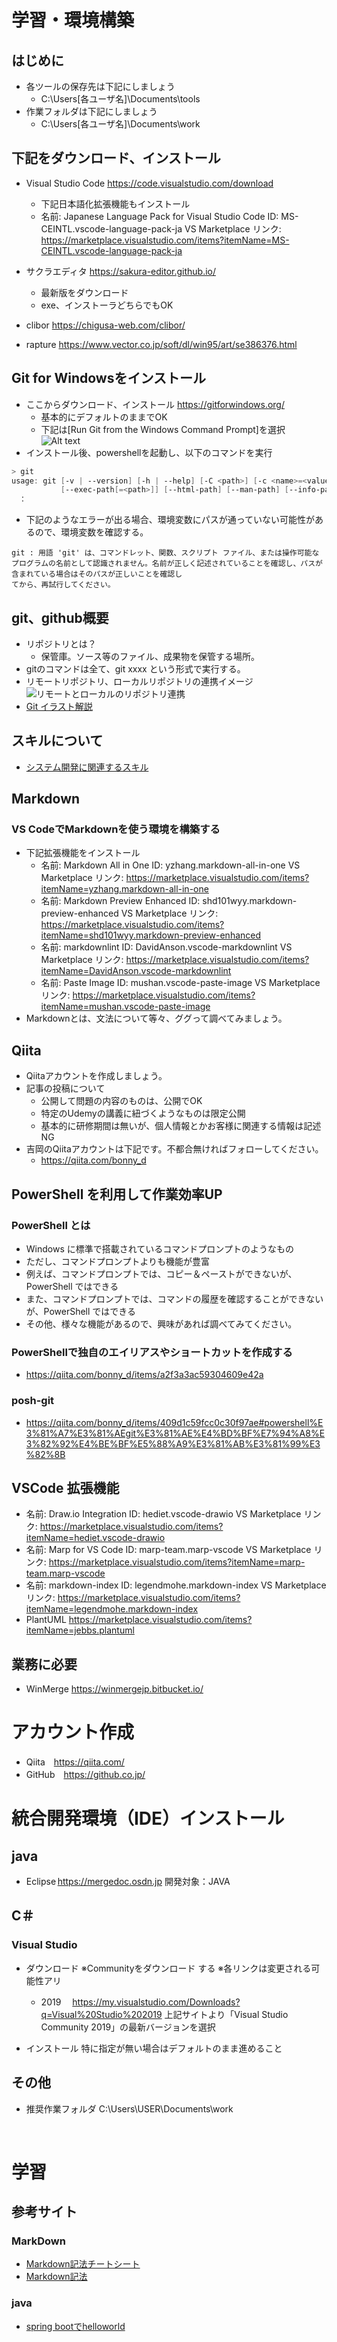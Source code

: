 # 学習・環境構築
## はじめに
* 各ツールの保存先は下記にしましょう
  * C:\Users\[各ユーザ名]\Documents\tools
* 作業フォルダは下記にしましょう
  * C:\Users\[各ユーザ名]\Documents\work
## 下記をダウンロード、インストール
* Visual Studio Code https://code.visualstudio.com/download
  * 下記日本語化拡張機能もインストール
  * 名前: Japanese Language Pack for Visual Studio Code 
ID: MS-CEINTL.vscode-language-pack-ja 
VS Marketplace リンク: https://marketplace.visualstudio.com/items?itemName=MS-CEINTL.vscode-language-pack-ja 

* サクラエディタ https://sakura-editor.github.io/
  * 最新版をダウンロード
  * exe、インストーラどちらでもOK
* clibor https://chigusa-web.com/clibor/
* rapture https://www.vector.co.jp/soft/dl/win95/art/se386376.html
## Git for Windowsをインストール
* ここからダウンロード、インストール https://gitforwindows.org/ 
  * 基本的にデフォルトのままでOK
  * 下記は[Run Git from the Windows Command Prompt]を選択
![Alt text](image.png)
* インストール後、powershellを起動し、以下のコマンドを実行
```powershell
> git
usage: git [-v | --version] [-h | --help] [-C <path>] [-c <name>=<value>]
           [--exec-path[=<path>]] [--html-path] [--man-path] [--info-path]
　：
```
* 下記のようなエラーが出る場合、環境変数にパスが通っていない可能性があるので、環境変数を確認する。
```
git : 用語 'git' は、コマンドレット、関数、スクリプト ファイル、または操作可能なプログラムの名前として認識されません。名前が正しく記述されていることを確認し、パスが含まれている場合はそのパスが正しいことを確認し
てから、再試行してください。
```


## git、github概要
* リポジトリとは？
  * 保管庫。ソース等のファイル、成果物を保管する場所。
* gitのコマンドは全て、git xxxx という形式で実行する。
* リモートリポジトリ、ローカルリポジトリの連携イメージ
  ![リモートとローカルのリポジトリ連携](000_一般/03_git/git.png)
* [Git イラスト解説](https://qiita.com/takecho123/items/f7b56d09a3de210f8f78)
## スキルについて
* [システム開発に関連するスキル](https://github.com/mik-organization/edu-general/blob/main/000_%E4%B8%80%E8%88%AC/02_%E9%96%A2%E9%80%A3%E3%82%B9%E3%82%AD%E3%83%AB.png)
## Markdown
### VS CodeでMarkdownを使う環境を構築する
* 下記拡張機能をインストール
  * 名前: Markdown All in One 
ID: yzhang.markdown-all-in-one 
VS Marketplace リンク: https://marketplace.visualstudio.com/items?itemName=yzhang.markdown-all-in-one 
  * 名前: Markdown Preview Enhanced 
ID: shd101wyy.markdown-preview-enhanced 
VS Marketplace リンク: https://marketplace.visualstudio.com/items?itemName=shd101wyy.markdown-preview-enhanced 
  * 名前: markdownlint 
ID: DavidAnson.vscode-markdownlint 
VS Marketplace リンク: https://marketplace.visualstudio.com/items?itemName=DavidAnson.vscode-markdownlint 
  * 名前: Paste Image 
ID: mushan.vscode-paste-image 
VS Marketplace リンク: https://marketplace.visualstudio.com/items?itemName=mushan.vscode-paste-image 
* Markdownとは、文法について等々、ググって調べてみましょう。
## Qiita
* Qiitaアカウントを作成しましょう。
* 記事の投稿について
  * 公開して問題の内容のものは、公開でOK
  * 特定のUdemyの講義に紐づくようなものは限定公開
  * 基本的に研修期間は無いが、個人情報とかお客様に関連する情報は記述NG
* 吉岡のQiitaアカウントは下記です。不都合無ければフォローしてください。
  * https://qiita.com/bonny_d

## PowerShell を利用して作業効率UP
### PowerShell とは
* Windows に標準で搭載されているコマンドプロンプトのようなもの
* ただし、コマンドプロンプトよりも機能が豊富
* 例えば、コマンドプロンプトでは、コピー＆ペーストができないが、PowerShell ではできる
* また、コマンドプロンプトでは、コマンドの履歴を確認することができないが、PowerShell ではできる
* その他、様々な機能があるので、興味があれば調べてみてください。
### PowerShellで独自のエイリアスやショートカットを作成する
* https://qiita.com/bonny_d/items/a2f3a3ac59304609e42a
### posh-git
* https://qiita.com/bonny_d/items/409d1c59fcc0c30f97ae#powershell%E3%81%A7%E3%81%AEgit%E3%81%AE%E4%BD%BF%E7%94%A8%E3%82%92%E4%BE%BF%E5%88%A9%E3%81%AB%E3%81%99%E3%82%8B

## VSCode 拡張機能 
  * 名前: Draw.io Integration 
ID: hediet.vscode-drawio 
VS Marketplace リンク: https://marketplace.visualstudio.com/items?itemName=hediet.vscode-drawio 
  * 名前: Marp for VS Code 
ID: marp-team.marp-vscode 
VS Marketplace リンク: https://marketplace.visualstudio.com/items?itemName=marp-team.marp-vscode 
  * 名前: markdown-index 
ID: legendmohe.markdown-index 
VS Marketplace リンク: https://marketplace.visualstudio.com/items?itemName=legendmohe.markdown-index 
* PlantUML
  https://marketplace.visualstudio.com/items?itemName=jebbs.plantuml

## 業務に必要 
* WinMerge https://winmergejp.bitbucket.io/ 

# アカウント作成 
* Qiita　https://qiita.com/ 
* GitHub　https://github.co.jp/ 

# 統合開発環境（IDE）インストール 
## java
* Eclipse https://mergedoc.osdn.jp 
開発対象：JAVA 
## C＃
### Visual Studio 
* ダウンロード 
※Communityをダウンロード する
※各リンクは変更される可能性アリ 

  * 2019　 
https://my.visualstudio.com/Downloads?q=Visual%20Studio%202019 
上記サイトより「Visual Studio Community 2019」の最新バージョンを選択 

* インストール 
特に指定が無い場合はデフォルトのまま進めること 

## その他 
* 推奨作業フォルダ 
C:\Users\USER\Documents\work 

  

# 学習 
## 参考サイト
### MarkDown 
* [Markdown記法チートシート](https://qiita.com/Qiita/items/c686397e4a0f4f11683d)
* [Markdown記法](https://www.markdown.jp/syntax/) 

### java
* [spring bootでhelloworld ](https://fresopiya.com/2019/09/14/webhello/)

